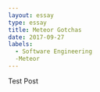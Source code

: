 ```yaml
---
layout: essay
type: essay
title: Meteor Gotchas
date: 2017-09-27
labels:
  - Software Engineering
  -Meteor
---
```


Test Post
